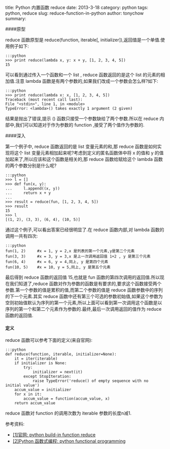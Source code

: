 title: Python 内置函数 reduce
date: 2013-3-18
category: python
tags: python, reduce
slug: reduce-function-in-python
author: tonychow
summary: 

####原型

reduce 函数原型是 reduce(function, iterable[, initializer]),返回值是一个单值.使用例子如下:

    :::python
    >>> print reduce(lambda x, y: x + y, [1, 2, 3, 4, 5])
    15

可以看到通过传入一个函数和一个 list , reduce 函数返回的是这个 list 的元素的相加值.注意 lambda 函数是有两个参数的,如果我们改成一个参数会怎么样?如下:

    :::python
    >>> print reduce(lambda x: x, [1, 2, 3, 4, 5])
    Traceback (most recent call last):
    File "<stdin>", line 1, in <module>
    TypeError: <lambda>() takes exactly 1 argument (2 given)

结果是抛出了错误,提示 <lambda>() 函数只接受一个参数缺给了两个参数.所以在 reduce 内部中,我们可以知道对于作为参数的 function ,接受了两个值作为参数的.

<!--more-->

####深入

第一个例子中, reduce 函数返回的是 list 变量元素的和,那 reduce 函数是如何实现将这个 list 变量元素相加起来呢?考虑到定义的匿名函数体中将 x 的值和 y 的值加起来了,所以应该和这个函数是相关的,那 reduce 函数给赋给这个 lambda 函数的两个参数分别是什么呢?

    :::python
    >>> l = []
    >>> def fun(x, y):
    ...     l.append((x, y))
    ...     return x + y
    ... 
    >>> result = reduce(fun, [1, 2, 3, 4, 5])
    >>> result
    15
    >>> l
    [(1, 2), (3, 3), (6, 4), (10, 5)]

通过这个例子,可以看出答案已经很明显了.在 reduce 函数内部,对 lambda 函数的调用一共有四次:

    :::python
    fun(1, 2)     #x = 1, y = 2,x 是列表的第一个元素,y是第二个元素
    fun(3, 3)     #x = 3, y = 3,x 是上一次调用返回值 1+2 , y 是第三个元素
    fun(6, 4)     #x = 6, y = 4,同上, y 是第四个元素
    fun(10, 5)    #x = 10, y = 5,同上, y 是第五个元素

最后得到 reduce 函数的返回值 15,也就是 fun 函数的第四次调用的返回值.所以现在我们知道了,reduce 函数对作为参数的函数是有要求的,要求这个函数接受两个参数.第一个参数的值是累积的值,而第二个参数的值是 reduce 函数参数中的序列的下一个元素.其实 reduce 函数中还有第三个可选的参数初始值,如果这个参数为空则初始值默认为序列的第一个元素,所以上面可以看到第一次调用这个函数是以序列的第一个和第二个元素作为参数的.最终,最后一次调用返回的值作为 reduce 函数的返回值.

#### 定义

reduce 函数可以参考下面的定义(来自官网):

    :::python
    def reduce(function, iterable, initializer=None):
        it = iter(iterable)
        if initializer is None:
            try:
                initializer = next(it)
            except StopIteration:
                raise TypeError('reduce() of empty sequence with no initial value')
        accum_value = initializer
        for x in it:
            accum_value = function(accum_value, x)
        return accum_value

reduce 函数对 function 的调用次数为 iterable 参数的长度n减1.
    
参考资料:

- [[1]官网: python build-in function reduce](http://docs.python.org/2/library/functions.html#reduce)
- [[2]Python 函数式编程: python functional programming](http://www.secnetix.de/olli/Python/lambda_functions.hawk)
